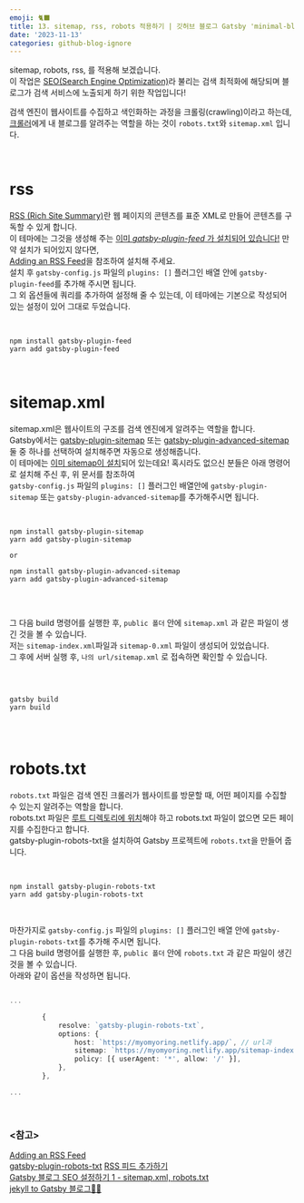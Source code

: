```yaml
---
emoji: 🐈‍⬛
title: 13. sitemap, rss, robots 적용하기 | 깃허브 블로그 Gatsby 'minimal-blog' 테마로 마이그레이션 하기
date: '2023-11-13'
categories: github-blog-ignore
---
```


sitemap, robots, rss, 를 적용해 보겠습니다.  
이 작업은 [SEO(Search Engine Optimization)](https://yozm.wishket.com/magazine/detail/1540/)라 불리는 검색 최적화에 해당되며 블로그가 검색 서비스에 노출되게 하기 위한 작업입니다!

검색 엔진이 웹사이트를 수집하고 색인화하는 과정을 크롤링(crawling)이라고 하는데, [크롤러](https://ko.wikipedia.org/wiki/%EC%9B%B9_%ED%81%AC%EB%A1%A4%EB%9F%AC)에게 내 블로그를 알려주는 역할을 하는 것이 `robots.txt`와 `sitemap.xml` 입니다.

<br />

# rss

[RSS (Rich Site Summary)](https://ko.wikipedia.org/wiki/RSS)란 웹 페이지의 콘텐츠를 표준 XML로 만들어 콘텐츠를 구독할 수 있게 합니다.  
이 테마에는 그것을 생성해 주는 <u>이미 _gatsby-plugin-feed_ 가 설치되어 있습니다!</u> 만약 설치가 되어있지 않다면,  
[Adding an RSS Feed](https://www.gatsbyjs.com/docs/how-to/adding-common-features/adding-an-rss-feed/)을 참조하여 설치해 주세요.  
설치 후 `gatsby-config.js` 파일의 `plugins: []` 플러그인 배열 안에 `gatsby-plugin-feed`를 추가해 주시면 됩니다.  
그 외 옵션들에 쿼리를 추가하여 설정해 줄 수 있는데, 이 테마에는 기본으로 작성되어 있는 설정이 있어 그대로 두었습니다.

<br />

```
npm install gatsby-plugin-feed
yarn add gatsby-plugin-feed

```

<br />

# sitemap.xml

sitemap.xml은 웹사이트의 구조를 검색 엔진에게 알려주는 역할을 합니다.  
Gatsby에서는 [gatsby-plugin-sitemap](https://www.gatsbyjs.com/plugins/gatsby-plugin-sitemap/) 또는 [gatsby-plugin-advanced-sitemap](https://www.gatsbyjs.com/plugins/gatsby-plugin-advanced-sitemap/) 둘 중 하나를 선택하여 설치해주면 자동으로 생성해줍니다.  
이 테마에는 <u>이미 sitemap이 설치</u>되어 있는데요! 혹시라도 없으신 분들은 아래 명령어로 설치해 주신 후, 위 문서를 참조하여  
`gatsby-config.js` 파일의 `plugins: []` 플러그인 배열안에 `gatsby-plugin-sitemap` 또는 `gatsby-plugin-advanced-sitemap`를 추가해주시면 됩니다.

<br />

```
npm install gatsby-plugin-sitemap
yarn add gatsby-plugin-sitemap

or

npm install gatsby-plugin-advanced-sitemap
yarn add gatsby-plugin-advanced-sitemap


```

<br />

그 다음 build 명령어를 실행한 후, `public 폴더` 안에 `sitemap.xml` 과 같은 파일이 생긴 것을 볼 수 있습니다.  
저는 `sitemap-index.xml`파일과 `sitemap-0.xml` 파일이 생성되어 있었습니다.  
그 후에 서버 실행 후, `나의 url/sitemap.xml` 로 접속하면 확인할 수 있습니다.

<br />

```

gatsby build
yarn build


```

<br />

# robots.txt

`robots.txt` 파일은 검색 엔진 크롤러가 웹사이트를 방문할 때, 어떤 페이지를 수집할 수 있는지 알려주는 역할을 합니다.  
 robots.txt 파일은 <u>루트 디렉토리에 위치</u>해야 하고 robots.txt 파일이 없으면 모든 페이지를 수집한다고 합니다.  
 gatsby-plugin-robots-txt을 설치하여 Gatsby 프로젝트에 `robots.txt`을 만들어 줍니다.

<br />

```
npm install gatsby-plugin-robots-txt
yarn add gatsby-plugin-robots-txt
```

<br />

마찬가지로 `gatsby-config.js` 파일의 `plugins: []` 플러그인 배열 안에 `gatsby-plugin-robots-txt`를 추가해 주시면 됩니다.  
 그 다음 build 명령어를 실행한 후, `public 폴더` 안에 `robots.txt` 과 같은 파일이 생긴 것을 볼 수 있습니다.  
 아래와 같이 옵션을 작성하면 됩니다.

```ts title="gatsby-config.js"

...

		{
			resolve: `gatsby-plugin-robots-txt`,
			options: {
				host: `https://myomyoring.netlify.app/`, // url과
				sitemap: `https://myomyoring.netlify.app/sitemap-index.xml`, // sitemap명을 작성해주시면 됩니다!
				policy: [{ userAgent: '*', allow: '/' }],
			},
		},

...

```

<br />

### \<참고>

[Adding an RSS Feed](https://www.gatsbyjs.com/docs/how-to/adding-common-features/adding-an-rss-feed/)  
[gatsby-plugin-robots-txt](https://www.gatsbyjs.com/plugins/gatsby-plugin-robots-txt/)
[RSS 피드 추가하기](https://heyjihye.com/blog/gatsby-rss/)  
[Gatsby 블로그 SEO 설정하기 1 - sitemap.xml, robots.txt](https://chamdom.blog/gatsby-blog-seo-1/)  
[jekyll to Gatsby 블로그👩‍🔧](https://juneyr.dev/jekyll-to-gatsby-%EB%B8%94%EB%A1%9C%EA%B7%B8-%F0%9F%91%A9%E2%80%8D%F0%9F%94%A7)
